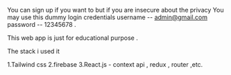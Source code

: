 You can sign up if you want to but if you are insecure about the privacy You may use this dummy login credentials
username -- admin@gmail.com
password -- 12345678 . 




This web app is just for educational purpose . 


The stack i used it

1.Tailwind css 2.firebase 3.React.js - context api , redux , router ,etc.

